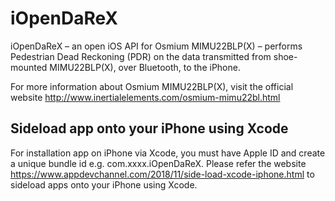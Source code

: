# iOpenDaReX

iOpenDaReX – an open iOS API for Osmium MIMU22BLP(X) – performs Pedestrian Dead Reckoning (PDR) on the data transmitted from shoe-mounted MIMU22BLP(X), over Bluetooth, to the iPhone.

For more information about Osmium MIMU22BLP(X), visit the official website http://www.inertialelements.com/osmium-mimu22bl.html

## Sideload app onto your iPhone using Xcode
For installation app on iPhone via Xcode, you must have Apple ID and create a unique bundle id e.g. com.xxxx.iOpenDaReX. Please refer the website  https://www.appdevchannel.com/2018/11/side-load-xcode-iphone.html to sideload apps onto your iPhone using Xcode.
